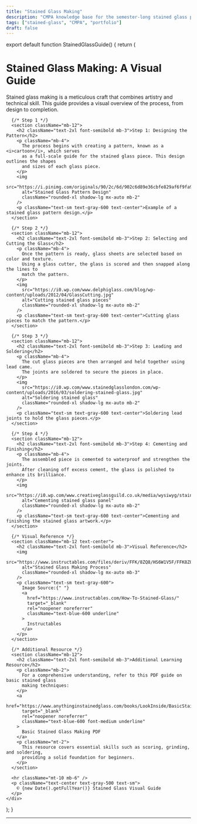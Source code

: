 ```yaml
---
title: "Stained Glass Making"
description: "CMPA knowledge base for the semester-long stained glass project"
tags: ["stained-glass", "CMPA", "portfolio"]
draft: false
---
```


export default function StainedGlassGuide() {
  return (
    <div className="p-8 max-w-4xl mx-auto">
      <h1 className="text-3xl font-bold mb-6 text-center">
        Stained Glass Making: A Visual Guide
      </h1>
      <p className="mb-6 text-lg leading-relaxed">
        Stained glass making is a meticulous craft that combines artistry and technical skill. 
        This guide provides a visual overview of the process, from design to completion.
      </p>

      {/* Step 1 */}
      <section className="mb-12">
        <h2 className="text-2xl font-semibold mb-3">Step 1: Designing the Pattern</h2>
        <p className="mb-4">
          The process begins with creating a pattern, known as a <i>cartoon</i>, which serves 
          as a full-scale guide for the stained glass piece. This design outlines the shapes 
          and sizes of each glass piece.
        </p>
        <img
          src="https://i.pinimg.com/originals/90/2c/6d/902c6d89e36cbfe829af6f9fa9efb58e.jpg"
          alt="Stained Glass Pattern Design"
          className="rounded-xl shadow-lg mx-auto mb-2"
        />
        <p className="text-sm text-gray-600 text-center">Example of a stained glass pattern design.</p>
      </section>

      {/* Step 2 */}
      <section className="mb-12">
        <h2 className="text-2xl font-semibold mb-3">Step 2: Selecting and Cutting the Glass</h2>
        <p className="mb-4">
          Once the pattern is ready, glass sheets are selected based on color and texture. 
          Using a glass cutter, the glass is scored and then snapped along the lines to 
          match the pattern.
        </p>
        <img
          src="https://i0.wp.com/www.delphiglass.com/blog/wp-content/uploads/2012/04/GlassCutting.jpg"
          alt="Cutting stained glass pieces"
          className="rounded-xl shadow-lg mx-auto mb-2"
        />
        <p className="text-sm text-gray-600 text-center">Cutting glass pieces to match the pattern.</p>
      </section>

      {/* Step 3 */}
      <section className="mb-12">
        <h2 className="text-2xl font-semibold mb-3">Step 3: Leading and Soldering</h2>
        <p className="mb-4">
          The cut glass pieces are then arranged and held together using lead came. 
          The joints are soldered to secure the pieces in place.
        </p>
        <img
          src="https://i0.wp.com/www.stainedglasslondon.com/wp-content/uploads/2016/03/soldering-stained-glass.jpg"
          alt="Soldering stained glass"
          className="rounded-xl shadow-lg mx-auto mb-2"
        />
        <p className="text-sm text-gray-600 text-center">Soldering lead joints to hold the glass pieces.</p>
      </section>

      {/* Step 4 */}
      <section className="mb-12">
        <h2 className="text-2xl font-semibold mb-3">Step 4: Cementing and Finishing</h2>
        <p className="mb-4">
          The assembled piece is cemented to waterproof and strengthen the joints. 
          After cleaning off excess cement, the glass is polished to enhance its brilliance.
        </p>
        <img
          src="https://i0.wp.com/www.creativeglassguild.co.uk/media/wysiwyg/stained_glass_cement.jpg"
          alt="Cementing stained glass panel"
          className="rounded-xl shadow-lg mx-auto mb-2"
        />
        <p className="text-sm text-gray-600 text-center">Cementing and finishing the stained glass artwork.</p>
      </section>

      {/* Visual Reference */}
      <section className="mb-12 text-center">
        <h2 className="text-2xl font-semibold mb-3">Visual Reference</h2>
        <img
          src="https://www.instructables.com/files/deriv/FFK/8ZQ8/HS6W1V5F/FFK8ZQ8HS6W1V5F.LARGE.jpg"
          alt="Stained Glass Making Process"
          className="rounded-xl shadow-lg mx-auto mb-3"
        />
        <p className="text-sm text-gray-600">
          Image Source:{" "}
          <a
            href="https://www.instructables.com/How-To-Stained-Glass/"
            target="_blank"
            rel="noopener noreferrer"
            className="text-blue-600 underline"
          >
            Instructables
          </a>
        </p>
      </section>

      {/* Additional Resource */}
      <section className="mb-12">
        <h2 className="text-2xl font-semibold mb-3">Additional Learning Resource</h2>
        <p className="mb-2">
          For a comprehensive understanding, refer to this PDF guide on basic stained glass 
          making techniques:
        </p>
        <a
          href="https://www.anythinginstainedglass.com/books/LookInside/BasicStainedGlassMakingLookInsidetheBook.pdf"
          target="_blank"
          rel="noopener noreferrer"
          className="text-blue-600 font-medium underline"
        >
          Basic Stained Glass Making PDF
        </a>
        <p className="mt-2">
          This resource covers essential skills such as scoring, grinding, and soldering, 
          providing a solid foundation for beginners.
        </p>
      </section>

      <hr className="mt-10 mb-6" />
      <p className="text-center text-gray-500 text-sm">
        © {new Date().getFullYear()} Stained Glass Visual Guide
      </p>
    </div>
  );
}

---

